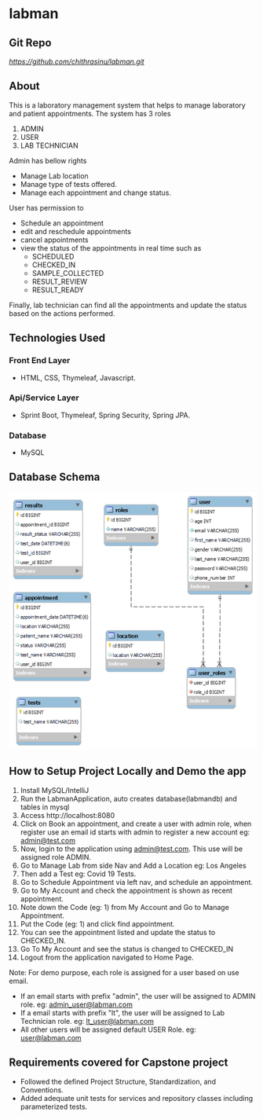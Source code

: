 # labman

## Git Repo
*https://github.com/chithrasinu/labman.git*

## About
This is a laboratory management system that helps to manage laboratory and patient appointments. The system has 3 roles
1. ADMIN
2. USER
3. LAB TECHNICIAN

Admin has bellow rights
- Manage Lab location
- Manage type of tests offered.
- Manage each appointment and change status.

User has permission to
- Schedule an appointment
- edit and reschedule appointments
- cancel appointments
- view the status of the appointments in real time such as
  - SCHEDULED
  - CHECKED_IN
  - SAMPLE_COLLECTED
  - RESULT_REVIEW
  - RESULT_READY

Finally, lab technician can find all the appointments and update the status based on the actions performed.

## Technologies Used

### Front End Layer
- HTML, CSS, Thymeleaf, Javascript.
### Api/Service Layer
- Sprint Boot, Thymeleaf, Spring Security, Spring JPA.
### Database
- MySQL

## Database Schema
![](db_schema.png)

## How to Setup Project Locally and Demo the app

1. Install MySQL/IntelliJ
2. Run the LabmanApplication, auto creates database(labmandb) and tables in mysql
3. Access http://localhost:8080
4. Click on Book an appointment, and create a user with admin role, when register use an email id starts with admin to register a new account
   eg: admin@test.com
5. Now, login to the application using admin@test.com. This use will be assigned role ADMIN.
6. Go to Manage Lab from side Nav and Add a Location eg: Los Angeles
7. Then add a Test eg: Covid 19 Tests.
8. Go to Schedule Appointment via left nav, and schedule an appointment.
9. Go to My Account and check the appointment is shown as recent appointment.
10. Note down the Code (eg: 1) from My Account and Go to Manage Appointment.
11. Put the Code (eg: 1) and click find appointment.
12. You can see the appointment listed and update the status to CHECKED_IN.
13. Go To My Account and see the status is changed to CHECKED_IN
14. Logout from the application navigated to Home Page.

Note: For demo purpose, each role is assigned for a user based on use email. 
   - If an email starts with prefix "admin", the user will be assigned to ADMIN role.
       eg: admin_user@labman.com
   - If a email starts with prefix "lt", the user will be assigned to Lab Technician role.
       eg: lt_user@labman.com
   - All other users will be assigned default USER Role.
       eg: user@labman.com

## Requirements covered for Capstone project
- Followed the defined Project Structure, Standardization, and Conventions.
- Added adequate unit tests for services and repository classes including parameterized tests.
  


